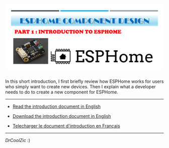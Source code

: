 # ![image](./images/title1.png)

In this short introduction, I first briefly review how ESPHome works for users who simply want to create new devices.
Then I explain what a developer needs to do to create a new component for ESPHome.
___

- [Read the introduction document in English](/Part1-introduction/part1-introduction-US.md)

- [Download the introduction document in English](/Part1-introduction/part1-introduction-US.pdf)

- [Telecharger le document d'introduction en Français](/Part1-introduction/part1-introduction-FR.pdf)

___

*DrCoolZic* :)
